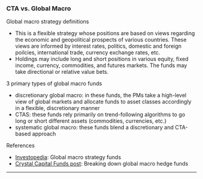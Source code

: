 
### CTA vs. Global Macro

Global macro strategy definitions
- This is a flexible strategy whose positions are based on views regarding the economic and geopolitical prospects of various countries. These views are informed by interest rates, politics, domestic and foreign poilcies, international trade, currency exchange rates, etc.
- Holdings may include long and short positions in various equity, fixed income, currency, commodities, and futures markets. The funds may take directional or relative value bets.

3 primary types of global macro funds
- discretionary global macro: in these funds, the PMs take a high-level view of global markets and allocate funds to asset classes accordingly in a flexible, discretionary manner
- CTAS: these funds rely primarily on trend-following algorithms to go long or short different assets (commodities, currencies, etc.)
- systematic global macro: these funds blend a discretionary and CTA-based approach

References
- [Investopedia](https://www.investopedia.com/terms/g/globalmacro.asp): Global macro strategy funds
- [Crystal Capital Funds post](https://www.crystalfunds.com/insights/breaking-down-global-macro-hedge-funds): Breaking down global macro hedge funds

---
